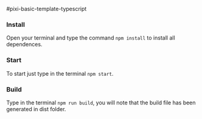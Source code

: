 #pixi-basic-template-typescript

### Install
Open your terminal and type the command `npm install` to install all dependences.

### Start 
To start just type in the terminal `npm start`.

### Build 
Type in the terminal `npm run build`, you will note that the build file has been generated in dist folder.

